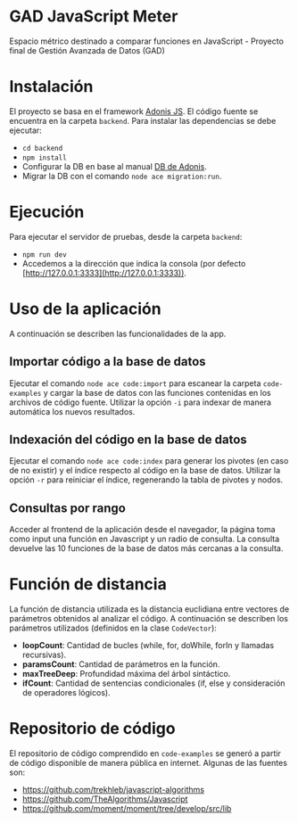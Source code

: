 # GAD JavaScript Meter
Espacio métrico destinado a comparar funciones en JavaScript - Proyecto final de Gestión Avanzada de Datos (GAD)

# Instalación
El proyecto se basa en el framework [Adonis JS](https://docs.adonisjs.com/guides/introduction).
El código fuente se encuentra en la carpeta `backend`.
Para instalar las dependencias se debe ejecutar:
- `cd backend`
- `npm install`
- Configurar la DB en base al manual [DB de Adonis](https://docs.adonisjs.com/guides/database/introduction).
- Migrar la DB con el comando `node ace migration:run`.

# Ejecución
Para ejecutar el servidor de pruebas, desde la carpeta `backend`:
- `npm run dev`
- Accedemos a la dirección que indica la consola (por defecto [http://127.0.0.1:3333](http://127.0.0.1:3333)).

# Uso de la aplicación
A continuación se describen las funcionalidades de la app.

## Importar código a la base de datos
Ejecutar el comando `node ace code:import` para escanear la carpeta `code-examples` y cargar la base de datos
con las funciones contenidas en los archivos de código fuente.
Utilizar la opción `-i` para indexar de manera automática los nuevos resultados.

## Indexación del código en la base de datos
Ejecutar el comando `node ace code:index` para generar los pivotes (en caso de no existir) y el índice respecto al código en la base de datos.
Utilizar la opción `-r` para reiniciar el índice, regenerando la tabla de pivotes y nodos.

## Consultas por rango
Acceder al frontend de la aplicación desde el navegador, la página toma como input una función
en Javascript y un radio de consulta. La consulta devuelve las 10 funciones de la base de datos más cercanas
a la consulta.

# Función de distancia
La función de distancia utilizada es la distancia euclidiana entre vectores de parámetros obtenidos al analizar el código.
A continuación se describen los parámetros utilizados (definidos en la clase `CodeVector`):
- **loopCount**: Cantidad de bucles (while, for, doWhile, forIn y llamadas recursivas).
- **paramsCount**: Cantidad de parámetros en la función.
- **maxTreeDeep**: Profundidad máxima del árbol sintáctico.
- **ifCount**: Cantidad de sentencias condicionales (if, else y consideración de operadores lógicos).

# Repositorio de código
El repositorio de código comprendido en `code-examples` se generó a partir de código
disponible de manera pública en internet. Algunas de las fuentes son:
- https://github.com/trekhleb/javascript-algorithms
- https://github.com/TheAlgorithms/Javascript
- https://github.com/moment/moment/tree/develop/src/lib